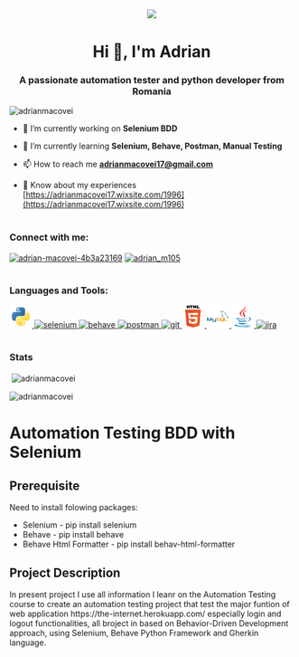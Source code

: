 <div id="header" align="center">
  <img src="https://media.giphy.com/media/M9gbBd9nbDrOTu1Mqx/giphy.gif" width="100"/>
</div>
<h1 align="center">Hi 👋, I'm Adrian</h1>
<h3 align="center">A passionate automation tester and python developer from Romania</h3>

<p align="left"> <img src="https://komarev.com/ghpvc/?username=adrianmacovei&label=Profile%20views&color=0e75b6&style=flat" alt="adrianmacovei" /> </p>

- 🔭 I’m currently working on **Selenium BDD**

- 🌱 I’m currently learning **Selenium, Behave, Postman, Manual Testing**

- 📫 How to reach me **adrianmacovei17@gmail.com**

- 📄 Know about my experiences [https://adrianmacovei17.wixsite.com/1996](https://adrianmacovei17.wixsite.com/1996)

#

<h3 align="left">Connect with me:</h3>
<p align="left">
<a href="https://linkedin.com/in/adrian-macovei-4b3a23169" target="blank"><img align="center" src="https://raw.githubusercontent.com/rahuldkjain/github-profile-readme-generator/master/src/images/icons/Social/linked-in-alt.svg" alt="adrian-macovei-4b3a23169" height="30" width="40" /></a>
<a href="https://instagram.com/adrian_m105" target="blank"><img align="center" src="https://raw.githubusercontent.com/rahuldkjain/github-profile-readme-generator/master/src/images/icons/Social/instagram.svg" alt="adrian_m105" height="30" width="40" /></a>
</p>

#

<h3 align="left">Languages and Tools:</h3>
<p align="left"> <a href="https://www.python.org" target="_blank" rel="noreferrer"> <img src="https://raw.githubusercontent.com/devicons/devicon/master/icons/python/python-original.svg" alt="python" width="40" height="40"/> </a> <a href="https://www.selenium.dev" target="_blank" rel="noreferrer"> <img src="https://raw.githubusercontent.com/detain/svg-logos/780f25886640cef088af994181646db2f6b1a3f8/svg/selenium-logo.svg" alt="selenium" width="40" height="40"/> </a> <a href="https://pypi.org/project/behave/" target="_blank" rel="noreferrer"> <img src="https://avatars.githubusercontent.com/u/3344102?v=4&s=160" alt="behave" width="40" height="40"/> </a> <a href="https://postman.com" target="_blank" rel="noreferrer"> <img src="https://www.vectorlogo.zone/logos/getpostman/getpostman-icon.svg" alt="postman" width="40" height="40"/> </a> <a href="https://git-scm.com/" target="_blank" rel="noreferrer"> <img src="https://www.vectorlogo.zone/logos/git-scm/git-scm-icon.svg" alt="git" width="40" height="40"/> </a> <a href="https://www.w3.org/html/" target="_blank" rel="noreferrer"> <img src="https://raw.githubusercontent.com/devicons/devicon/master/icons/html5/html5-original-wordmark.svg" alt="html5" width="40" height="40"/> </a> <a href="https://www.mysql.com/" target="_blank" rel="noreferrer"> <img src="https://raw.githubusercontent.com/devicons/devicon/master/icons/mysql/mysql-original-wordmark.svg" alt="mysql" width="40" height="40"/> <a href="https://www.java.com" target="_blank" rel="noreferrer"> <img src="https://raw.githubusercontent.com/devicons/devicon/master/icons/java/java-original.svg" alt="java" width="40" height="40"/> </a> <a href="https://www.atlassian.com/software/jira" target="_blank" rel="noreferrer"> <img src="https://logos-world.net/wp-content/uploads/2021/02/Jira-Emblem-700x394.png" alt="jira" width="40" height="40"/> </a></p>

#

<h3 align="left">Stats</h3>
<p>&nbsp;<img align="center" src="https://github-readme-stats.vercel.app/api?username=adrianmacovei&show_icons=true&locale=en&theme=midnight-purple" alt="adrianmacovei" /></p>
<p><img align="center" src="https://github-readme-streak-stats.herokuapp.com/?user=adrianmacovei&&theme=midnight-purple" alt="adrianmacovei" /></p>

<h1> Automation Testing BDD with Selenium</h1>
<h2> Prerequisite</h2>
<p> Need to install folowing packages: </p>
<ul>
  <li>Selenium - pip install selenium</li>
  <li>Behave - pip install behave</li>
  <li>Behave Html Formatter - pip install behav-html-formatter</li>
</ul>
<h2> Project Description</h2>
<p> In present project I use all information I leanr on the Automation Testing course to create an automation testing project that test the major funtion of
web application https://the-internet.herokuapp.com/ especially login and logout functionalities, all broject in based on Behavior-Driven Development approach, using Selenium, Behave Python Framework and Gherkin language.
</p>
